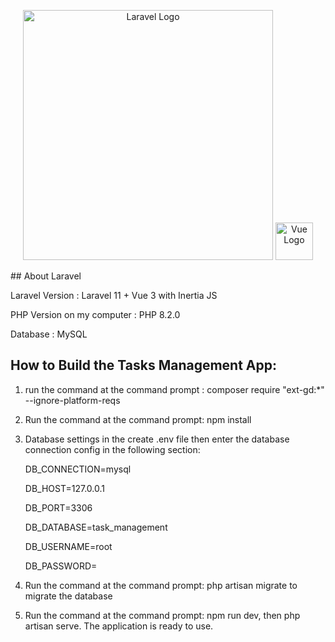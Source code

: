 <p align="center"><a href="https://laravel.com" target="_blank"><img src="https://raw.githubusercontent.com/laravel/art/master/logo-lockup/5%20SVG/2%20CMYK/1%20Full%20Color/laravel-logolockup-cmyk-red.svg" width="400" alt="Laravel Logo"></a>
<a href="https://vuejs.org" target="_blank"><img src="https://www.vectorlogo.zone/logos/vuejs/vuejs-icon.svg" width="60" alt="Vue Logo"></a>
</p>
## About Laravel
<p>Laravel Version : Laravel 11 + Vue 3 with Inertia JS</p>
<p>PHP Version on my computer : PHP 8.2.0</p>
<p>Database : MySQL</p>

## How to Build the Tasks Management App:
1. run the command at the command prompt : composer require "ext-gd:*" --ignore-platform-reqs
2. Run the command at the command prompt: npm install
3. Database settings in the create .env file then enter the database connection config in the following section: 
     <p>DB_CONNECTION=mysql</p>
     <p>DB_HOST=127.0.0.1</p>
     <p>DB_PORT=3306</p>
     <p>DB_DATABASE=task_management</p>
     <p>DB_USERNAME=root</p>
     <p>DB_PASSWORD=</p>

4. Run the command at the command prompt: php artisan migrate to migrate the database
5. Run the command at the command prompt: npm run dev, then php artisan serve. The application is ready to use.
